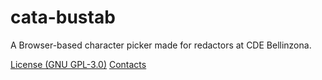 # cata-bustab

A Browser-based character picker made for redactors at CDE Bellinzona.

[License (GNU GPL-3.0)](/LICENSE.txt)
[Contacts](mailto:decs-cde@ti.ch)
